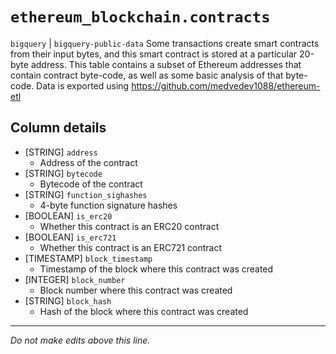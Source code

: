 # `ethereum_blockchain.contracts`
`bigquery` | `bigquery-public-data`
Some transactions create smart contracts from their input bytes, and this smart contract is stored at a particular 20-byte address. This table contains a subset of Ethereum addresses that contain contract byte-code, as well as some basic analysis of that byte-code. 
Data is exported using https://github.com/medvedev1088/ethereum-etl

## Column details
* [STRING]    `address`
  - Address of the contract
* [STRING]    `bytecode`
  - Bytecode of the contract
* [STRING]    `function_sighashes`
  - 4-byte function signature hashes
* [BOOLEAN]   `is_erc20`
  - Whether this contract is an ERC20 contract
* [BOOLEAN]   `is_erc721`
  - Whether this contract is an ERC721 contract
* [TIMESTAMP] `block_timestamp`
  - Timestamp of the block where this contract was created
* [INTEGER]   `block_number`
  - Block number where this contract was created
* [STRING]    `block_hash`
  - Hash of the block where this contract was created

-------------------------------------------------------------------------------
*Do not make edits above this line.*
